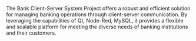 The Bank Client-Server System Project offers a robust and efficient solution for managing banking operations through client-server communication. By leveraging the capabilities of Qt, Node-Red, MySQL, it provides a flexible and scalable platform for meeting the diverse needs of banking institutions and their customers.
